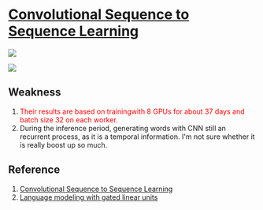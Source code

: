 # [Convolutional Sequence to Sequence Learning](http://pwnote.paperweekly.site/paper_detail?uri=http://cn.arxiv.org/pdf/1705.03122)

![](https://camo.githubusercontent.com/9aa0e6eca9c3ed3c1607079f44fcca97387f2d93/68747470733a2f2f73636f6e74656e742d736561312d312e78782e666263646e2e6e65742f762f7433392e323336352d362f31383135383931325f3832313531313531343636383333375f383735383039363631303437363432353231365f6e2e6769663f5f6e635f6c6f673d31266f683d6331353361656564386637346538633636613831303639353138653362303539266f653d3539414446453235)

![](https://pic2.zhimg.com/v2-ca881b1ada1ed96d58c956331ee84315_b.png)


## Weakness
1. <font style="color:red">Their results are based on trainingwith 8 GPUs for about 37 days and batch size 32 on each worker.</font>
2. During the inference period, generating words with CNN still an recurrent process, as it is a temporal information. I'm not sure whether it is really boost up so much.


## Reference
1. [Convolutional Sequence to Sequence Learning](https://link.zhihu.com/?target=https%3A//arxiv.org/abs/1705.03122)
2. [Language modeling with gated linear units](https://link.zhihu.com/?target=https%3A//arxiv.org/abs/1612.08083)
